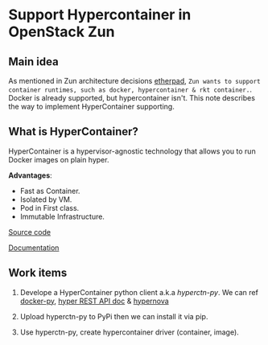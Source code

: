 # Support Hypercontainer in OpenStack Zun

## Main idea

As mentioned in Zun architecture decisions [etherpad](https://etherpad.openstack.org/p/zun-architecture-decisions),
`Zun wants to support container runtimes, such as docker, hypercontainer & rkt container.`.
Docker is already supported, but hypercontainer isn't. This note describes the way to implement
HyperContainer supporting.

## What is HyperContainer?

HyperContainer is a hypervisor-agnostic technology that allows you to run
Docker images on plain hyper.

**Advantages**:

- Fast as Container.
- Isolated by VM.
- Pod in First class.
- Immutable Infrastructure.

[Source code](https://github.com/hyperhq/hyperd)

[Documentation](https://docs.hyper.sh)

## Work items

1. Develope a HyperContainer python client a.k.a *hyperctn-py*. We can ref [docker-py](https://github.com/docker/docker-py), [hyper REST API doc](https://docs.hyper.sh/Reference/API/index.html) & [hypernova](https://github.com/hyperhq/hypernova/)

2. Upload hyperctn-py to PyPi then we can install it via pip.

3. Use hyperctn-py, create hypercontainer driver (container, image).

